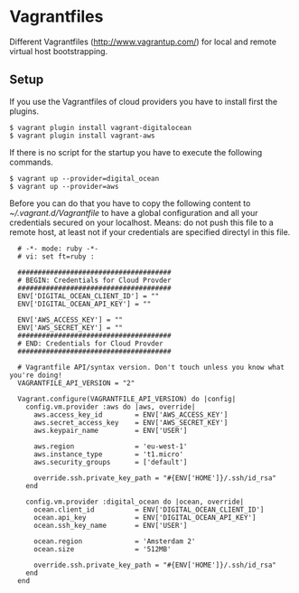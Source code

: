 # Vagrantfiles

Different Vagrantfiles (http://www.vagrantup.com/) for local and remote virtual host bootstrapping.

## Setup

If you use the Vagrantfiles of cloud providers you have to install first the
plugins.

    $ vagrant plugin install vagrant-digitalocean
    $ vagrant plugin install vagrant-aws

If there is no script for the startup you have to execute the following commands.

    $ vagrant up --provider=digital_ocean
    $ vagrant up --provider=aws

Before you can do that you have to copy the following content to
*~/.vagrant.d/Vagrantfile* to have a global configuration and all your
credentials secured on your localhost. Means: do not push this file to a
remote host, at least not if your credentials are specified directyl in this
file.

      # -*- mode: ruby -*-
      # vi: set ft=ruby :

      ######################################
      # BEGIN: Credentials for Cloud Provder
      ######################################
      ENV['DIGITAL_OCEAN_CLIENT_ID'] = ""
      ENV['DIGITAL_OCEAN_API_KEY'] = ""

      ENV['AWS_ACCESS_KEY'] = ""
      ENV['AWS_SECRET_KEY'] = ""
      ######################################
      # END: Credentials for Cloud Provder
      ######################################

      # Vagrantfile API/syntax version. Don't touch unless you know what you're doing!
      VAGRANTFILE_API_VERSION = "2"

      Vagrant.configure(VAGRANTFILE_API_VERSION) do |config|
        config.vm.provider :aws do |aws, override|
          aws.access_key_id        = ENV['AWS_ACCESS_KEY']
          aws.secret_access_key    = ENV['AWS_SECRET_KEY']
          aws.keypair_name         = ENV['USER']

          aws.region               = 'eu-west-1'
          aws.instance_type        = 't1.micro'
          aws.security_groups      = ['default']

          override.ssh.private_key_path = "#{ENV['HOME']}/.ssh/id_rsa"
        end

        config.vm.provider :digital_ocean do |ocean, override|
          ocean.client_id          = ENV['DIGITAL_OCEAN_CLIENT_ID']
          ocean.api_key            = ENV['DIGITAL_OCEAN_API_KEY']
          ocean.ssh_key_name       = ENV['USER']

          ocean.region             = 'Amsterdam 2'
          ocean.size               = '512MB'

          override.ssh.private_key_path = "#{ENV['HOME']}/.ssh/id_rsa"
        end
      end

